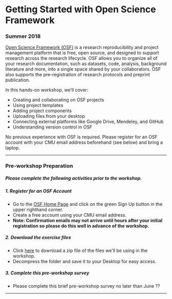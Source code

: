 # Getting Started with Open Science Framework
### Summer 2018

[Open Science Framework (OSF)](https://osf.io/) is a research reproducibility and project management platform that is free, open source, and designed to support research across the research lifecycle. OSF allows you to organize all of your research documentation, such as datasets, code, analysis, background literature and more, into a single space shared by your collaborators. OSF also supports the pre-registration of research protocols and preprint publication.

In this hands-on workshop, we’ll cover:

* Creating and collaborating on OSF projects
* Using project templates
* Adding project components
* Uploading files from your desktop
* Connecting external platforms like Google Drive, Mendeley, and GitHub
* Understanding version control in OSF

No previous experience with OSF is required. Please register for an OSF account with your CMU email address beforehand (see below) and bring a laptop. 

---

### Pre-workshop Preparation

##### Please complete the following activities prior to the workshop.

##### 1. Register for an OSF Account

* Go to the [OSF Home Page](https://osf.io/) and click on the green Sign Up button in the upper righthand corner.
* Create a free account using your CMU email address.
* **Note: Confirmation emails may not arrive until hours after your initial registration so please do this well in advance of the workshop.**

##### 2. Download the exercise files

* Click [here](https://github.com/rootsandberries/CMU_Workshops/blob/gh-pages/osf/2018_OSFWorkshop_ExerciseFiles.zip?raw=true) to download a zip file of the files we'll be using in the workshop.  
* Decompress the folder and save it to your Desktop for easy access.

##### 3. Complete this pre-workshop survey

* Please complete this brief pre-workshop survey no later than June ??

---
